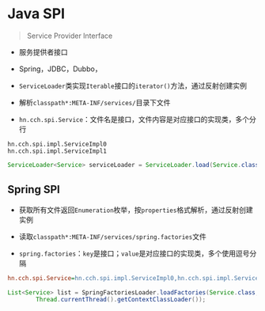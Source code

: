 # Java SPI
> Service Provider Interface

- 服务提供者接口

- Spring，JDBC，Dubbo，

- `ServiceLoader`类实现`Iterable`接口的`iterator()`方法，通过反射创建实例

- 解析`classpath*:META-INF/services/`目录下文件
- `hn.cch.spi.Service`：文件名是接口，文件内容是对应接口的实现类，多个分行
```
hn.cch.spi.impl.ServiceImpl0
hn.cch.spi.impl.ServiceImpl1
```

```java
ServiceLoader<Service> serviceLoader = ServiceLoader.load(Service.class);
```


## Spring SPI

- 获取所有文件返回`Enumeration`枚举，按`properties`格式解析，通过反射创建实例


- 读取`classpath*:META-INF/services/spring.factories`文件
- `spring.factories`：`key`是接口；`value`是对应接口的实现类，多个使用逗号分隔
```ini
hn.cch.spi.Service=hn.cch.spi.impl.ServiceImpl0,hn.cch.spi.impl.ServiceImpl1
```

```java
List<Service> list = SpringFactoriesLoader.loadFactories(Service.class,
        Thread.currentThread().getContextClassLoader());
```